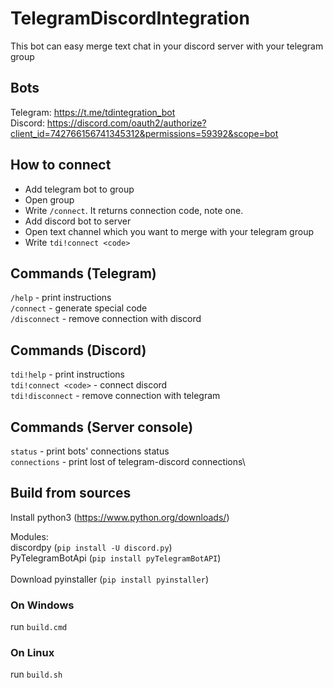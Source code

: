 # TelegramDiscordIntegration
This bot can easy merge text chat in your discord server with your telegram group

## Bots
Telegram: https://t.me/tdintegration_bot \
Discord: https://discord.com/oauth2/authorize?client_id=742766156741345312&permissions=59392&scope=bot

## How to connect
+ Add telegram bot to group
+ Open group
+ Write ```/connect```. It returns connection code, note one.
+ Add discord bot to server
+ Open text channel which you want to merge with your telegram group 
+ Write ```tdi!connect <code>```

## Commands (Telegram)
```/help``` - print instructions\
```/connect``` - generate special code\
```/disconnect``` - remove connection with discord

## Commands (Discord)
```tdi!help``` - print instructions\
```tdi!connect <code>``` - connect discord\
```tdi!disconnect``` - remove connection with telegram

## Commands (Server console)
```status``` - print bots' connections status\
```connections``` - print lost of telegram-discord connections\

## Build from sources
Install python3 (https://www.python.org/downloads/)

Modules:\
discordpy (```pip install -U discord.py```) \
PyTelegramBotApi (```pip install pyTelegramBotAPI```) \
\
Download pyinstaller (```pip install pyinstaller```)

### On Windows
run ```build.cmd```
### On Linux
run ```build.sh```